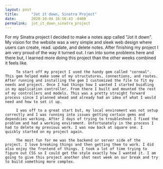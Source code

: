 ```yaml
---
layout: post
title:      "Jot it down, Sinatra Project"
date:       2020-10-04 16:56:43 -0400
permalink:  jot_it_down_sinatra_project
---
```



 For my Sinatra project I decided to make a notes app called "Jot it down".  My vision for the website was a very simple and sleek web design where users can create, read. update, and delete notes. After finishing my project I am very proud of the way it turned out. I ran into some problems here and there but, I learned more doing this project than the other weeks combined it feels like. 
		 
		 To start off my project I used the handy gem called "corneal". This gem helped make some of my structutures, connections, and routes. After running and installing the gem I customized the file to fit my needs and project. Once I had things how I wanted I started buidling in my application controller. From there I built and mounted the rest of my controllers and models. This was a pretty straight forward process since I planned ahead and already had an idea of what I would need and how to set it up. 
		 
		 I was off to a great start but, my local enviroment was not setup correctly and I was running into issues getting certain gems and dependcies working. After 2 days of trying to troubleshoot I fixed the problem and had a working enviroment. Unfortunately in the process I had to delete my previous work. I was now back at square one. I quickly started on my project again. 
		 
		 The most fun for me was the backend or server side of the project. I love breaking things and then getting them to work. I did also enjoy the frontend of things. I took a lot of time trying to figure out CSS so I could get the style exactly how I wanted it. I am going to give this project another shot next week on our break and try to build something more complex. 

